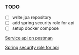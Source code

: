 ### TODO

- [ ] write jpa repository
- [ ] add spring security role for api
- [ ] setup docker compose

[Service api on postman](https://cloudy-crescent-858111.postman.co/workspace/My-Workspace~621d81b0-8e09-427c-872c-456dbf9e08a4/collection/15020736-9caa88dd-7d2f-41a6-b7a7-590f47e8ac61?action=share&creator=15020736)

[Spring security role for api](https://www.digitalocean.com/community/tutorials/spring-security-role-based-access-authorization-example)